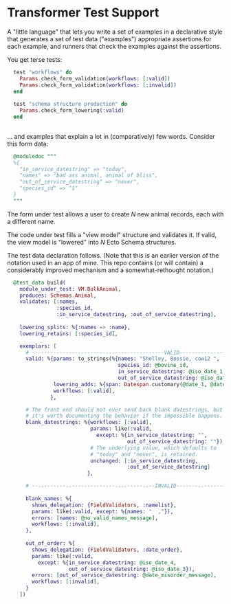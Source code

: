 # Transformer Test Support

A "little language" that lets you write a set of examples in a
declarative style that generates a set of test data ("examples")
appropriate assertions for each example, and runners that check the
examples against the assertions.

You get terse tests:


```elixir
  test "workflows" do
    Params.check_form_validation(workflows: [:valid])
    Params.check_form_validation(workflows: [:invalid])
  end
  
  test "schema structure production" do
    Params.check_form_lowering(:valid)
  end
  
```

... and examples that explain a lot in (comparatively) few words. Consider
this form data:


```elixir
  @moduledoc """
  %{
    "in_service_datestring" => "today",
    "names" => "bad ass animal, animal of bliss",
    "out_of_service_datestring" => "never",
    "species_id" => "1"
  }
  """
```

The form under test allows a user to create *N* new animal records,
each with a different name.

The code under test fills a "view model" structure and validates
it. If valid, the view model is "lowered" into *N* Ecto Schema structures.

The test data declaration follows. (Note that this is an earlier
version of the notation used in an app of mine. This repo contains (or
will contain) a considerably improved mechanism and a
somewhat-rethought notation.)

```elixir
  @test_data build(
    module_under_test: VM.BulkAnimal,
    produces: Schemas.Animal,
    validates: [:names,
                :species_id,
                :in_service_datestring, :out_of_service_datestring],
    
    lowering_splits: %{:names => :name},
    lowering_retains: [:species_id],

    exemplars: [
      # -------------------------------------------VALID-------------------
      valid: %{params: to_strings(%{names: "Shelley, Bossie, cow12 ",
                                    species_id: @bovine_id,
                                    in_service_datestring: @iso_date_1,
                                    out_of_service_datestring: @iso_date_2}),
               lowering_adds: %{span: Datespan.customary(@date_1, @date_2)},
               workflows: [:valid],
              },

      # The front end should not ever send back blank datestrings, but
      # it's worth documenting the behavior if the impossible happens.
      blank_datestrings: %{workflows: [:valid],
                           params: like(:valid,
                             except: %{in_service_datestring: "",
                                       out_of_service_datestring: ""}),
                           # The underlying value, which defaults to
                           # "today" and "never", is retained.
                           unchanged: [:in_service_datestring,
                                       :out_of_service_datestring]
                          },

      # ----------------------------------------INVALID-----------------
      
      blank_names: %{
        shows_delegation: {FieldValidators, :namelist},
        params: like(:valid, except: %{names: "  ,"}),
        errors: [names: @no_valid_names_message],
        workflows: [:invalid],
      },
      
      out_of_order: %{
        shows_delegation: {FieldValidators, :date_order},
        params: like(:valid,
          except: %{in_service_datestring: @iso_date_4,
                    out_of_service_datestring: @iso_date_3}),
        errors: [out_of_service_datestring: @date_misorder_message],
        workflows: [:invalid],
      }
    ])
```
